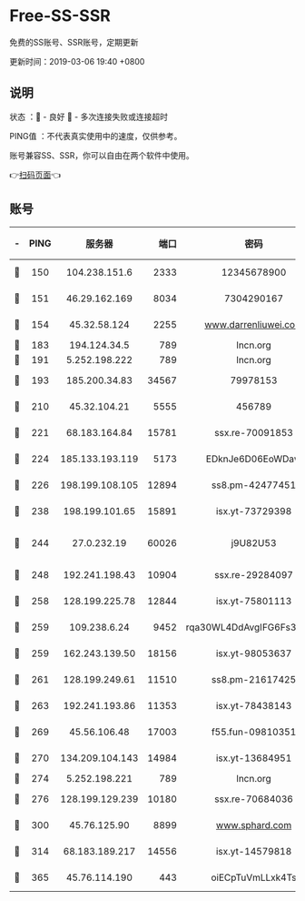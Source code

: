 # Free-SS-SSR

免费的SS账号、SSR账号，定期更新

更新时间：2019-03-06 19:40 +0800

## 说明

状态     ：🙂 - 良好 🙁 - 多次连接失败或连接超时

PING值   ：不代表真实使用中的速度，仅供参考。

账号兼容SS、SSR，你可以自由在两个软件中使用。

👉[扫码页面](https://liesauer.github.io/Free-SS-SSR/)👈

## 账号

|-|PING|服务器|端口|密码|加密方式|区域|
|:----:|:----:|:-----:|-----:|:----:|:----:|:----:|
|🙂|150|104.238.151.6|2333|12345678900|aes-256-cfb|JP|
|🙂|151|46.29.162.169|8034|7304290167|aes-256-cfb|RU|
|🙂|154|45.32.58.124|2255|www.darrenliuwei.com|aes-256-cfb|JP|
|🙂|183|194.124.34.5|789|lncn.org|rc4|JP|
|🙂|191|5.252.198.222|789|lncn.org|rc4|JP|
|🙂|193|185.200.34.83|34567|79978153|aes-256-cfb|US|
|🙂|210|45.32.104.21|5555|456789|aes-256-cfb|SG|
|🙂|221|68.183.164.84|15781|ssx.re-70091853|aes-256-cfb|US|
|🙂|224|185.133.193.119|5173|EDknJe6D06EoWDaw|aes-256-cfb|US|
|🙂|226|198.199.108.105|12894|ss8.pm-42477451|aes-256-cfb|US|
|🙂|238|198.199.101.65|15891|isx.yt-73729398|aes-256-cfb|US|
|🙂|244|27.0.232.19|60026|j9U82U53|xchacha20-ietf-poly1305|HK|
|🙂|248|192.241.198.43|10904|ssx.re-29284097|aes-256-cfb|US|
|🙂|258|128.199.225.78|12844|isx.yt-75801113|aes-256-cfb|SG|
|🙂|259|109.238.6.24|9452|rqa30WL4DdAvgIFG6Fs3znzTa|aes-256-cfb|FR|
|🙂|259|162.243.139.50|18156|isx.yt-98053637|aes-256-cfb|US|
|🙂|261|128.199.249.61|11510|ss8.pm-21617425|aes-256-cfb|SG|
|🙂|263|192.241.193.86|11353|isx.yt-78438143|aes-256-cfb|US|
|🙂|269|45.56.106.48|17003|f55.fun-09810351|aes-256-cfb|US|
|🙂|270|134.209.104.143|14984|isx.yt-13684951|aes-256-cfb|SG|
|🙂|274|5.252.198.221|789|lncn.org|rc4|JP|
|🙂|276|128.199.129.239|10180|ssx.re-70684036|aes-256-cfb|SG|
|🙂|300|45.76.125.90|8899|www.sphard.com|aes-256-cfb|AU|
|🙂|314|68.183.189.217|14556|isx.yt-14579818|aes-256-cfb|SG|
|🙂|365|45.76.114.190|443|oiECpTuVmLLxk4Ts|aes-256-cfb|AU|

